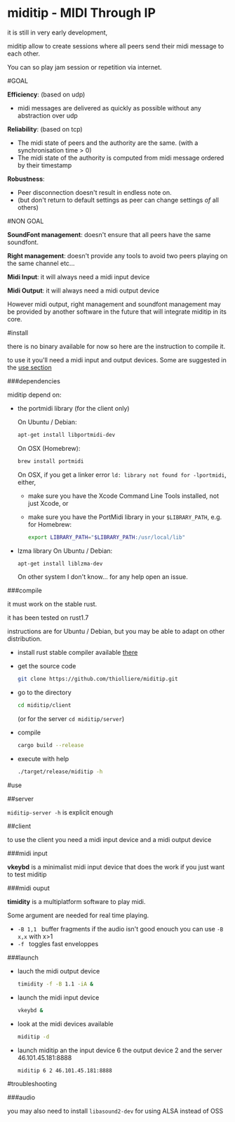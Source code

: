 # miditip - MIDI Through IP

it is still in very early development,

miditip allow to create sessions where all peers
send their midi message to each other.

You can so play jam session or repetition via internet.

#GOAL

**Efficiency**: (based on udp)
 * midi messages are delivered as quickly as possible without any abstraction over udp

**Reliability**: (based on tcp)
 * The midi state of peers and the authority are the same. (with a synchronisation time > 0)
 * The midi state of the authority is computed from midi message ordered by their timestamp

**Robustness**:
 * Peer disconnection doesn't result in endless note on.
 * (but don't return to default settings as peer can change settings _of_ all others)

#NON GOAL

**SoundFont management**: doesn't ensure that all peers have the same soundfont.

**Right management**: doesn't provide any tools to avoid two peers playing on the same channel etc...

**Midi Input**: it will always need a midi input device

**Midi Output**: it will always need a midi output device

However midi output, right management and soundfont
management may be provided by another software in
the future that will integrate miditip in its core.

#install

there is no binary available for now so here are the instruction to compile it.

to use it you'll need a midi input and output devices. Some are suggested in the [use section](#use)

###dependencies

miditip depend on:
* the portmidi library (for the client only)

  On Ubuntu / Debian:
  ```sh
  apt-get install libportmidi-dev
  ```

  On OSX (Homebrew):
  ```sh
  brew install portmidi
  ```
  On OSX, if you get a linker error `ld: library not found for -lportmidi`, either,
   - make sure you have the Xcode Command Line Tools installed, not just Xcode, or
   - make sure you have the PortMidi library in your `$LIBRARY_PATH`, e.g. for Homebrew:

     ```sh
     export LIBRARY_PATH="$LIBRARY_PATH:/usr/local/lib"
     ```
* lzma library
  On Ubuntu / Debian:
  ```sh
  apt-get install liblzma-dev
  ```

  On other system I don't know... for any help open an issue.

###compile

it must work on the stable rust.

it has been tested on rust1.7

instructions are for Ubuntu / Debian, but you may be able to adapt on other distribution.

* install rust stable compiler available [there](https://www.rust-lang.org/downloads.html)

* get the source code

  ```sh
  git clone https://github.com/thiolliere/miditip.git
  ```

* go to the directory

  ```sh
  cd miditip/client
  ```

  (or for the server `cd miditip/server`)

* compile

  ```sh
  cargo build --release
  ```

* execute with help

  ```sh
  ./target/release/miditip -h
  ```

#use

##server

`miditip-server -h` is explicit enough

##client

to use the client you need a midi input device and a midi output device

###midi input

**vkeybd** is a minimalist midi input device that does the work if you just want to test miditip

###midi ouput

**timidity** is a multiplatform software to play midi.

Some argument are needed for real time playing.
* `-B 1,1 ` buffer fragments if the audio isn't good enouch you can use `-B x,x` with x>1
* `-f ` toggles fast enveloppes

###launch

* lauch the midi output device
  ```sh
  timidity -f -B 1.1 -iA &
  ```
* launch the midi input device
  ```sh
  vkeybd &
  ```
* look at the midi devices available
  ```sh
  miditip -d
  ```
* launch miditip an the input device 6 the output device 2 and the server 46.101.45.181:8888
  ```sh
  miditip 6 2 46.101.45.181:8888
  ```

#troubleshooting

###audio

you may also need to install `libasound2-dev` for using ALSA instead of OSS

